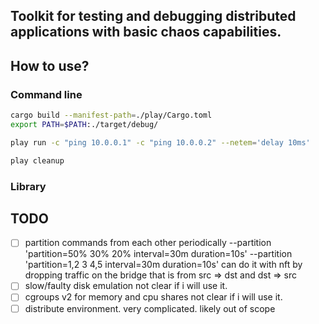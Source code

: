Toolkit for testing and debugging distributed applications with basic chaos capabilities.
---

## How to use?
### Command line
```bash
cargo build --manifest-path=./play/Cargo.toml
export PATH=$PATH:./target/debug/
```

```bash
play run -c "ping 10.0.0.1" -c "ping 10.0.0.2" --netem='delay 10ms'
```

```bash
play cleanup
```

### Library


## TODO
- [ ] partition commands from each other periodically
    --partition 'partition=50% 30% 20% interval=30m duration=10s'
    --partition 'partition=1,2 3 4,5 interval=30m duration=10s'
    can do it with nft by dropping traffic on the bridge that is from src => dst and dst => src
- [ ] slow/faulty disk emulation
    not clear if i will use it.
- [ ] cgroups v2 for memory and cpu shares
    not clear if i will use it.
- [ ] distribute environment.
    very complicated. likely out of scope